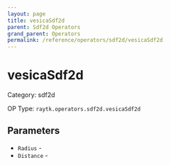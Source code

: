 ```yaml
---
layout: page
title: vesicaSdf2d
parent: Sdf2d Operators
grand_parent: Operators
permalink: /reference/operators/sdf2d/vesicaSdf2d
---
```


# vesicaSdf2d



Category: sdf2d

OP Type: `raytk.operators.sdf2d.vesicaSdf2d`

## Parameters

* `Radius` - 
* `Distance` -
